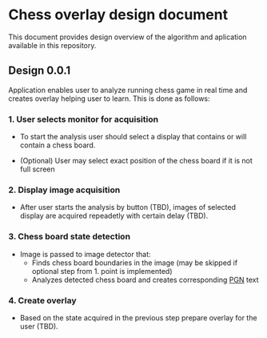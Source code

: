 # Chess overlay design document

This document provides design overview of the algorithm and aplication available in this repository.

## Design 0.0.1

Application enables user to analyze running chess game in real time and creates overlay helping user to learn. This is done as follows:

### 1. User selects monitor for acquisition

- To start the analysis user should select a display that contains or will contain a chess board.

- (Optional) User may select exact position of the chess board if it is not full screen

### 2. Display image acquisition 

- After user starts the analysis by button (TBD), images of selected display are acquired repeadetly with certain delay (TBD).

### 3. Chess board state detection

- Image is passed to image detector that:
    - Finds chess board boundaries in the image (may be skipped if optional step from 1. point is implemented)
    - Analyzes detected chess board and creates corresponding [PGN](https://en.wikipedia.org/wiki/Portable_Game_Notation) text

### 4. Create overlay

- Based on the state acquired in the previous step prepare overlay for the user (TBD).